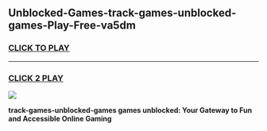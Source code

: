 
## Unblocked-Games-track-games-unblocked-games-Play-Free-va5dm
<h3>
<a href="https://premium76.site?title=track-games-unblocked-games&ref=21A">CLICK TO PLAY</a></h3>
<hr>

<h3>
<a href="https://premium76.site?title=track-games-unblocked-games&ref=21A">CLICK 2 PLAY</a>
  
</h3>

<a href="https://premium76.site?title=track-games-unblocked-games&ref=21A"><img src="https://clearcache.store/games.png"></a>


**track-games-unblocked-games games unblocked: Your Gateway to Fun and Accessible Online Gaming**
